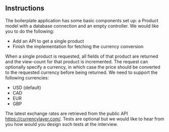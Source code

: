 ## Instructions

The boilerplate application has some basic components set up: a Product model with a database connection and an empty controller. We would like you to do the following:
- Add an API to get a single product
- Finish the implementation for fetching the currency conversion

When a single product is requested, all fields of that product are returned and the view-count for that product is incremented. The request can optionally specify a currency, in which case the price should be converted to the requested currency before being returned. We need to support the following currencies:
*	USD (default)
*	CAD
*	EUR
*	GBP

The latest exchange rates are retrieved from the public API https://currencylayer.com/. Tests are optional but we would like to hear from you how would you design such tests at the interview.
